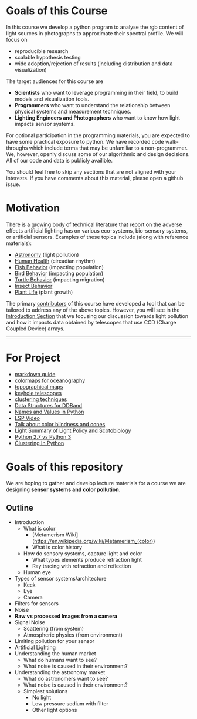 # Goals of this Course
In this course we develop a python program to analyse the rgb content of light sources in photographs to approximate their spectral profile. We will focus on
- reproducible research
- scalable hypothesis testing
- wide adoption/rejection of results (including distribution and data visualization)

The target audiences for this course are
- **Scientists** who want to leverage programming in their field, to build models and visualization tools.
- **Programmers** who want to understand the relationship between physical systems and measurement techniques.
- **Lighting Engineers and Photographers** who want to know how light impacts sensor systems.

For optional participation in the programming materials, you are expected to have some practical exposure to python. We have recorded code walk-throughs which include terms that may be unfamiliar to a non-programmer. We, however, openly discuss some of our algorithmic and design decisions. All of our code and data is publicly availible.

You should feel free to skip any sections that are not aligned with your interests. If you have comments about this material, please open a github issue.

# Motivation
There is a growing body of technical literature that report on the adverse effects artificial lighting has on various eco-systems, bio-sensory systems, or artificial sensors.  Examples of these topics include (along with reference materials):
- [Astronomy](#) (light pollution)
- [Human Health](#) (circadian rhythm)
- [Fish Behavior](#) (impacting population)
- [Bird Behavior](#) (impacting population)
- [Turtle Behavior](#) (impacting migration)
- [Insect Behavior](#)
- [Plant Life](#) (plant growth)

The primary [contributors](./AUTHORS.md) of this course have developed a tool that can be tailored to address any of the above topics.  However, you will see in the [Introduction Section](./ASTRO.md) that we focusing our discussion towards light pollution and how it impacts data obtained by telescopes that use CCD (Charge Coupled Device) arrays.

---

# For Project
- [markdown guide](https://help.github.com/articles/github-flavored-markdown/)
- [colormaps for oceanography](https://www.youtube.com/watch?v=XjHzLUnHeM0)
- [topographical maps](https://stackoverflow.com/questions/263305/drawing-a-topographical-map)
- [keyhole telescopes](https://en.wikipedia.org/wiki/KH-11_Kennan)
- [clustering techniques](http://scikit-learn.org/stable/auto_examples/cluster/plot_dbscan.html#example-cluster-plot-dbscan-py)
- [Data Structures for DDBand](https://en.wikipedia.org/wiki/Quadtree)
- [Names and Values in Python](https://www.youtube.com/watch?v=_AEJHKGk9ns)
- [LSP Video](https://www.youtube.com/watch?v=O7mEBpJVJbA)
- [Talk about color blindness and cones](http://theneurosphere.com/2015/12/07/why-are-all-the-colours-we-experience-composed-of-three-primaries/)
- [Light Summary of Light Policy and Scotobiology](https://www.youtube.com/watch?v=qM7G4QG0JP4)
- [Python 2.7 vs Python 3](https://www.webucator.com/blog/2016/03/still-using-python-2-it-is-time-to-upgrade/)
- [Clustering In Python](https://www.youtube.com/watch?v=5cOhL4B5waU)

# Goals of this repository
We are hoping to gather and develop lecture materials for a course we are designing **sensor systems and color pollution**.

## Outline
- Introduction
    - What is color
        - [Metamerism Wiki] (https://en.wikipedia.org/wiki/Metamerism_(color))
        - What is color history
    - How do sensory systems, capture light and color
        - What types elements produce refraction light
        - Ray tracing with refraction and reflection
    - Human eye
- Types of sensor systems/architecture
    - Keck
    - Eye
    - Camera
- Filters for sensors
- Noise
- **Raw vs processed Images from a camera**
- Signal Noise
    - Scattering (from system)
    - Atmospheric physics (from environment)
- Limiting pollution for your sensor
- Artificial Lighting
- Understanding the human market
    - What do humans want to see?
    - What noise is caused in their environment?
- Understanding the astronomy market
    - What do astronomers want to see?
    - What noise is caused in their environment?
    - Simplest solutions
        - No light
        - Low pressure sodium with filter
        - Other light options


